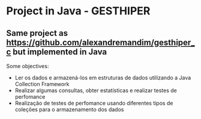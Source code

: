 # Project in Java - GESTHIPER

## Same project as https://github.com/alexandremandim/gesthiper_c but implemented in Java

Some objectives:
- Ler os dados e armazená-los em estruturas de dados utilizando a Java Collection Framework
- Realizar algumas consultas, obter estatísticas e realizar testes de perfomance
- Realização de testes de perfomance usando diferentes tipos de coleções para o armazenamento dos dados